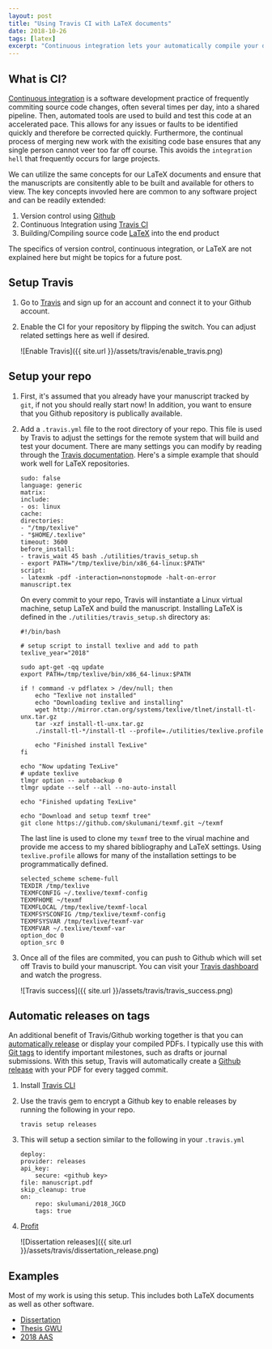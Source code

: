 ```yaml
---
layout: post
title: "Using Travis CI with LaTeX documents"
date: 2018-10-26
tags: [latex]
excerpt: "Continuous integration lets your automatically compile your documents and host them online."
---
```


## What is CI?

[Continuous integration](https://en.wikipedia.org/wiki/Continuous_integration) is a software development practice of frequently commiting source code changes, often several times per day, into a shared pipeline. 
Then, automated tools are used to build and test this code at an accelerated pace. 
This allows for any issues or faults to be identified quickly and therefore be corrected quickly. 
Furthermore, the continual process of merging new work with the exisiting code base ensures that any single person cannot veer too far off course.
This avoids the ``integration hell`` that frequently occurs for large projects.

We can utilize the same concepts for our LaTeX documents and ensure that the manuscripts are consitently able to be built and available for others to view.
The key concepts invovled here are common to any software project and can be readily extended:

1. Version control using [Github](https://github.com)
2. Continuous Integration using [Travis CI](https://travis-ci.org)
3. Building/Compiling source code [LaTeX](https://www.latex-project.org/) into the end product 

The specifics of version control, continuous integration, or LaTeX are not explained here but might be topics for a future post.

## Setup Travis

1. Go to [Travis](https://travis-ci.org) and sign up for an account and connect it to your Github account.
2. Enable the CI for your repository by flipping the switch. You can adjust related settings here as well if desired.

    ![Enable Travis]({{ site.url }}/assets/travis/enable_travis.png)


## Setup your repo

1. First, it's assumed that you already have your manuscript tracked by ``git``, if not you should really start now!
In addition, you want to ensure that you Github repository is publically available.

2. Add a ``.travis.yml`` file to the root directory of your repo. 
This file is used by Travis to adjust the settings for the remote system that will build and test your document.
There are many settings you can modify by reading through the [Travis documentation](https://docs.travis-ci.com/).
Here's a simple example that should work well for LaTeX repositories.

    ~~~
    sudo: false
    language: generic
    matrix:
    include:
    - os: linux
    cache:
    directories:
    - "/tmp/texlive"
    - "$HOME/.texlive"
    timeout: 3600
    before_install:
    - travis_wait 45 bash ./utilities/travis_setup.sh
    - export PATH="/tmp/texlive/bin/x86_64-linux:$PATH"
    script:
    - latexmk -pdf -interaction=nonstopmode -halt-on-error manuscript.tex
    ~~~

    On every commit to your repo, Travis will instantiate a Linux virtual machine, setup LaTeX and build the manuscript.
    Installing LaTeX is defined in the ``./utilities/travis_setup.sh`` directory as:

    ~~~
    #!/bin/bash

    # setup script to install texlive and add to path
    texlive_year="2018"

    sudo apt-get -qq update
    export PATH=/tmp/texlive/bin/x86_64-linux:$PATH

    if ! command -v pdflatex > /dev/null; then
        echo "Texlive not installed"
        echo "Downloading texlive and installing"
        wget http://mirror.ctan.org/systems/texlive/tlnet/install-tl-unx.tar.gz
        tar -xzf install-tl-unx.tar.gz
        ./install-tl-*/install-tl --profile=./utilities/texlive.profile

        echo "Finished install TexLive"
    fi

    echo "Now updating TexLive"
    # update texlive
    tlmgr option -- autobackup 0
    tlmgr update --self --all --no-auto-install

    echo "Finished updating TexLive"

    echo "Download and setup texmf tree"
    git clone https://github.com/skulumani/texmf.git ~/texmf
    ~~~

    The last line is used to clone my ``texmf`` tree to the virual machine and provide me access to my shared bibliography and LaTeX settings.
    Using ``texlive.profile`` allows for many of the installation settings to be programmatically defined.

    ~~~
    selected_scheme scheme-full
    TEXDIR /tmp/texlive
    TEXMFCONFIG ~/.texlive/texmf-config
    TEXMFHOME ~/texmf
    TEXMFLOCAL /tmp/texlive/texmf-local
    TEXMFSYSCONFIG /tmp/texlive/texmf-config
    TEXMFSYSVAR /tmp/texlive/texmf-var
    TEXMFVAR ~/.texlive/texmf-var
    option_doc 0
    option_src 0
    ~~~

3. Once all of the files are commited, you can push to Github which will set off Travis to build your manuscript.
You can visit your [Travis dashboard](https://travis-ci.org/account/repositories) and watch the progress.

    ![Travis success]({{ site.url }}/assets/travis/travis_success.png)

## Automatic releases on tags

An additional benefit of Travis/Github working together is that you can [automatically release](https://docs.travis-ci.com/user/deployment/releases/) or display your compiled PDFs. 
I typically use this with [Git tags](https://git-scm.com/book/en/v2/Git-Basics-Tagging) to identify important milestones, such as drafts or journal submissions.
With this setup, Travis will automatically create a [Github release](https://help.github.com/articles/creating-releases/) with your PDF for every tagged commit.

1. Install [Travis CLI](https://github.com/travis-ci/travis.rb)
2. Use the travis gem to encrypt a Github key to enable releases by running the following in your repo.

    ~~~
    travis setup releases
    ~~~

3. This will setup a section similar to the following in your ``.travis.yml``

    ~~~
    deploy:
    provider: releases
    api_key:
        secure: <github key>
    file: manuscript.pdf
    skip_cleanup: true
    on:
        repo: skulumani/2018_JGCD
        tags: true
    ~~~

4. [Profit](https://github.com/skulumani/dissertation/releases/tag/v1.6.0)

    ![Dissertation releases]({{ site.url }}/assets/travis/dissertation_release.png)

## Examples

Most of my work is using this setup. 
This includes both LaTeX documents as well as other software.

* [Dissertation](https://github.com/skulumani/dissertation)
* [Thesis GWU](https://github.com/skulumani/thesis-gwu)
* [2018 AAS](https://github.com/skulumani/2018_aas_manuscript)
